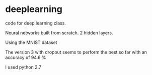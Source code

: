 # deeplearning
code for deep learning class.


Neural networks built from scratch. 2 hidden layers.


Using the MNIST dataset


The version 3 with dropout seems to perform the best so far with an accuracy of 94.6 %


I used python 2.7
